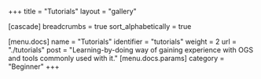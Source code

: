 +++
title = "Tutorials"
layout = "gallery"

[cascade]
breadcrumbs = true
sort_alphabetically = true

[menu.docs]
name = "Tutorials"
identifier = "tutorials"
weight = 2
url = "./tutorials"
post = "Learning-by-doing way of gaining experience with OGS and tools commonly used with it."
[menu.docs.params]
category = "Beginner"
+++